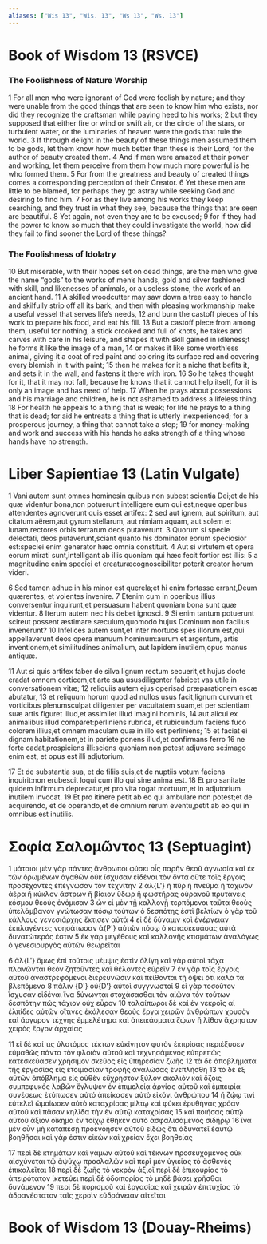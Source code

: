 ```yaml
---
aliases: ["Wis 13", "Wis. 13", "Ws 13", "Ws. 13"]
---
```



# Book of Wisdom 13 (RSVCE)

### The Foolishness of Nature Worship
1 For all men who were ignorant of God were foolish by nature; and they were unable from the good things that are seen to know him who exists, nor did they recognize the craftsman while paying heed to his works;
2 but they supposed that either fire or wind or swift air, or the circle of the stars, or turbulent water, or the luminaries of heaven were the gods that rule the world.
3 If through delight in the beauty of these things men assumed them to be gods, let them know how much better than these is their Lord, for the author of beauty created them.
4 And if men were amazed at their power and working, let them perceive from them how much more powerful is he who formed them.
5 For from the greatness and beauty of created things comes a corresponding perception of their Creator.
6 Yet these men are little to be blamed, for perhaps they go astray while seeking God and desiring to find him.
7 For as they live among his works they keep searching, and they trust in what they see, because the things that are seen are beautiful.
8 Yet again, not even they are to be excused;
9 for if they had the power to know so much that they could investigate the world, how did they fail to find sooner the Lord of these things?
### The Foolishness of Idolatry
10 But miserable, with their hopes set on dead things, are the men who give the name “gods” to the works of men’s hands, gold and silver fashioned with skill, and likenesses of animals, or a useless stone, the work of an ancient hand.
11 A skilled woodcutter may saw down a tree easy to handle and skilfully strip off all its bark, and then with pleasing workmanship make a useful vessel that serves life’s needs,
12 and burn the castoff pieces of his work to prepare his food, and eat his fill.
13 But a castoff piece from among them, useful for nothing, a stick crooked and full of knots, he takes and carves with care in his leisure, and shapes it with skill gained in idleness;t he forms it like the image of a man,
14 or makes it like some worthless animal, giving it a coat of red paint and coloring its surface red and covering every blemish in it with paint;
15 then he makes for it a niche that befits it, and sets it in the wall, and fastens it there with iron.
16 So he takes thought for it, that it may not fall, because he knows that it cannot help itself, for it is only an image and has need of help.
17 When he prays about possessions and his marriage and children, he is not ashamed to address a lifeless thing.
18 For health he appeals to a thing that is weak; for life he prays to a thing that is dead; for aid he entreats a thing that is utterly inexperienced; for a prosperous journey, a thing that cannot take a step;
19 for money-making and work and success with his hands he asks strength of a thing whose hands have no strength.


# Liber Sapientiae 13 (Latin Vulgate)

1 Vani autem sunt omnes hominesin quibus non subest scientia Dei;et de his quæ videntur bona,non potuerunt intelligere eum qui est,neque operibus attendentes agnoverunt quis esset artifex:
2 sed aut ignem, aut spiritum, aut citatum aërem,aut gyrum stellarum, aut nimiam aquam, aut solem et lunam,rectores orbis terrarum deos putaverunt.
3 Quorum si specie delectati, deos putaverunt,sciant quanto his dominator eorum speciosior est:speciei enim generator hæc omnia constituit.
4 Aut si virtutem et opera eorum mirati sunt,intelligant ab illis quoniam qui hæc fecit fortior est illis:
5 a magnitudine enim speciei et creaturæcognoscibiliter poterit creator horum videri.

6 Sed tamen adhuc in his minor est querela;et hi enim fortasse errant,Deum quærentes, et volentes invenire.
7 Etenim cum in operibus illius conversentur inquirunt,et persuasum habent quoniam bona sunt quæ videntur.
8 Iterum autem nec his debet ignosci.
9 Si enim tantum potuerunt scireut possent æstimare sæculum,quomodo hujus Dominum non facilius invenerunt?
10 Infelices autem sunt,et inter mortuos spes illorum est,qui appellaverunt deos opera manuum hominum:aurum et argentum, artis inventionem,et similitudines animalium, aut lapidem inutilem,opus manus antiquæ.

11 Aut si quis artifex faber de silva lignum rectum secuerit,et hujus docte eradat omnem corticem,et arte sua ususdiligenter fabricet vas utile in conversationem vitæ;
12 reliquiis autem ejus operisad præparationem escæ abutatur,
13 et reliquum horum quod ad nullos usus facit,lignum curvum et vorticibus plenumsculpat diligenter per vacuitatem suam,et per scientiam suæ artis figuret illud,et assimilet illud imagini hominis,
14 aut alicui ex animalibus illud comparet:perliniens rubrica, et rubicundum faciens fuco colorem illius,et omnem maculam quæ in illo est perliniens;
15 et faciat ei dignam habitationem,et in pariete ponens illud,et confirmans ferro
16 ne forte cadat,prospiciens illi:sciens quoniam non potest adjuvare se:imago enim est, et opus est illi adjutorium.

17 Et de substantia sua, et de filiis suis,et de nuptiis votum faciens inquirit:non erubescit loqui cum illo qui sine anima est.
18 Et pro sanitate quidem infirmum deprecatur,et pro vita rogat mortuum,et in adjutorium inutilem invocat.
19 Et pro itinere petit ab eo qui ambulare non potest;et de acquirendo, et de operando,et de omnium rerum eventu,petit ab eo qui in omnibus est inutilis.


# Σοφία Σαλoμῶντος 13 (Septuagint)

1 μάταιοι μὲν γὰρ πάντες ἄνθρωποι φύσει οἷς παρῆν θεοῦ ἀγνωσία καὶ ἐκ τῶν ὁρωμένων ἀγαθῶν οὐκ ἴσχυσαν εἰδέναι τὸν ὄντα οὔτε τοῖς ἔργοις προσέχοντες ἐπέγνωσαν τὸν τεχνίτην
2 ἀλ{L'} ἢ πῦρ ἢ πνεῦμα ἢ ταχινὸν ἀέρα ἢ κύκλον ἄστρων ἢ βίαιον ὕδωρ ἢ φωστῆρας οὐρανοῦ πρυτάνεις κόσμου θεοὺς ἐνόμισαν
3 ὧν εἰ μὲν τῇ καλλονῇ τερπόμενοι ταῦτα θεοὺς ὑπελάμβανον γνώτωσαν πόσῳ τούτων ὁ δεσπότης ἐστὶ βελτίων ὁ γὰρ τοῦ κάλλους γενεσιάρχης ἔκτισεν αὐτά
4 εἰ δὲ δύναμιν καὶ ἐνέργειαν ἐκπλαγέντες νοησάτωσαν ἀ{P'} αὐτῶν πόσῳ ὁ κατασκευάσας αὐτὰ δυνατώτερός ἐστιν
5 ἐκ γὰρ μεγέθους καὶ καλλονῆς κτισμάτων ἀναλόγως ὁ γενεσιουργὸς αὐτῶν θεωρεῖται

6 ἀλ{L'} ὅμως ἐπὶ τούτοις μέμψις ἐστὶν ὀλίγη καὶ γὰρ αὐτοὶ τάχα πλανῶνται θεὸν ζητοῦντες καὶ θέλοντες εὑρεῖν
7 ἐν γὰρ τοῖς ἔργοις αὐτοῦ ἀναστρεφόμενοι διερευνῶσιν καὶ πείθονται τῇ ὄψει ὅτι καλὰ τὰ βλεπόμενα
8 πάλιν {D'} οὐ{D'} αὐτοὶ συγγνωστοί
9 εἰ γὰρ τοσοῦτον ἴσχυσαν εἰδέναι ἵνα δύνωνται στοχάσασθαι τὸν αἰῶνα τὸν τούτων δεσπότην πῶς τάχιον οὐχ εὗρον
10 ταλαίπωροι δὲ καὶ ἐν νεκροῖς αἱ ἐλπίδες αὐτῶν οἵτινες ἐκάλεσαν θεοὺς ἔργα χειρῶν ἀνθρώπων χρυσὸν καὶ ἄργυρον τέχνης ἐμμελέτημα καὶ ἀπεικάσματα ζῴων ἢ λίθον ἄχρηστον χειρὸς ἔργον ἀρχαίας

11 εἰ δὲ καί τις ὑλοτόμος τέκτων εὐκίνητον φυτὸν ἐκπρίσας περιέξυσεν εὐμαθῶς πάντα τὸν φλοιὸν αὐτοῦ καὶ τεχνησάμενος εὐπρεπῶς κατεσκεύασεν χρήσιμον σκεῦος εἰς ὑπηρεσίαν ζωῆς
12 τὰ δὲ ἀποβλήματα τῆς ἐργασίας εἰς ἑτοιμασίαν τροφῆς ἀναλώσας ἐνεπλήσθη
13 τὸ δὲ ἐξ αὐτῶν ἀπόβλημα εἰς οὐθὲν εὔχρηστον ξύλον σκολιὸν καὶ ὄζοις συμπεφυκός λαβὼν ἔγλυψεν ἐν ἐπιμελείᾳ ἀργίας αὐτοῦ καὶ ἐμπειρίᾳ συνέσεως ἐτύπωσεν αὐτό ἀπείκασεν αὐτὸ εἰκόνι ἀνθρώπου
14 ἢ ζῴῳ τινὶ εὐτελεῖ ὡμοίωσεν αὐτὸ καταχρίσας μίλτῳ καὶ φύκει ἐρυθήνας χρόαν αὐτοῦ καὶ πᾶσαν κηλῖδα τὴν ἐν αὐτῷ καταχρίσας
15 καὶ ποιήσας αὐτῷ αὐτοῦ ἄξιον οἴκημα ἐν τοίχῳ ἔθηκεν αὐτὸ ἀσφαλισάμενος σιδήρῳ
16 ἵνα μὲν οὖν μὴ καταπέσῃ προενόησεν αὐτοῦ εἰδὼς ὅτι ἀδυνατεῖ ἑαυτῷ βοηθῆσαι καὶ γάρ ἐστιν εἰκὼν καὶ χρείαν ἔχει βοηθείας

17 περὶ δὲ κτημάτων καὶ γάμων αὐτοῦ καὶ τέκνων προσευχόμενος οὐκ αἰσχύνεται τῷ ἀψύχῳ προσλαλῶν καὶ περὶ μὲν ὑγιείας τὸ ἀσθενὲς ἐπικαλεῖται
18 περὶ δὲ ζωῆς τὸ νεκρὸν ἀξιοῖ περὶ δὲ ἐπικουρίας τὸ ἀπειρότατον ἱκετεύει περὶ δὲ ὁδοιπορίας τὸ μηδὲ βάσει χρῆσθαι δυνάμενον
19 περὶ δὲ πορισμοῦ καὶ ἐργασίας καὶ χειρῶν ἐπιτυχίας τὸ ἀδρανέστατον ταῖς χερσὶν εὐδράνειαν αἰτεῖται


# Book of Wisdom 13 (Douay-Rheims)


